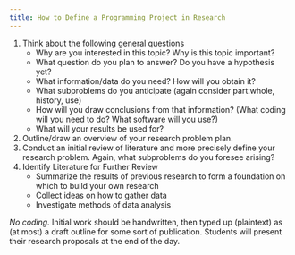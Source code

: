```yaml
---
title: How to Define a Programming Project in Research
---
```


1. Think about the following general questions
   * Why are you interested in this topic?  Why is this topic important?  
   * What question do you plan to answer?  Do you have a hypothesis yet?
   * What information/data do you need? How will you obtain it?
   * What subproblems do you anticipate (again consider part:whole, history, use)
   * How will you draw conclusions from that information? (What coding will you need to do?  What software will you use?)
   * What will your results be used for?
2. Outline/draw an overview of your research problem plan.
3. Conduct an initial review of literature and more precisely define your research problem.  Again, what subproblems do you foresee arising?
3. Identify Literature for Further Review 
   * Summarize the results of previous research to form a foundation on which to build your own research
   * Collect ideas on how to gather data
   * Investigate methods of data analysis

*No coding.* Initial work should be handwritten, then typed up (plaintext) as (at most) a draft outline for some sort of publication.  Students will present their research proposals at the end of the day.
